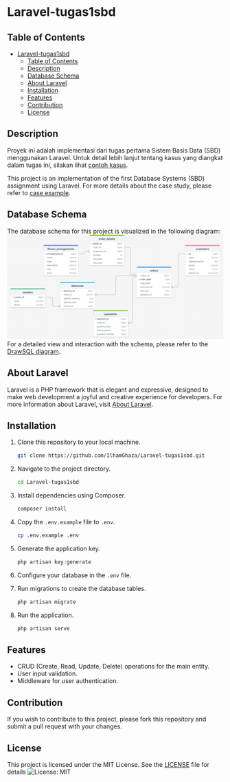 # Laravel-tugas1sbd

## Table of Contents

- [Laravel-tugas1sbd](#laravel-tugas1sbd)
  - [Table of Contents](#table-of-contents)
  - [Description](#description)
  - [Database Schema](#database-schema)
  - [About Laravel](#about-laravel)
  - [Installation](#installation)
  - [Features](#features)
  - [Contribution](#contribution)
  - [License](#license)
  
## Description

Proyek ini adalah implementasi dari tugas pertama Sistem Basis Data (SBD) menggunakan Laravel. Untuk detail lebih lanjut tentang kasus yang diangkat dalam tugas ini, silakan lihat [contoh kasus](contohkasus.md).

This project is an implementation of the first Database Systems (SBD) assignment using Laravel. For more details about the case study, please refer to [case example](contohkasus.md).

## Database Schema

The database schema for this project is visualized in the following diagram:
![Database Schema](public/database-schema.png)
For a detailed view and interaction with the schema, please refer to the [DrawSQL diagram](https://drawsql.app/teams/dreamer-3/diagrams/tugas-sbd2).

## About Laravel

Laravel is a PHP framework that is elegant and expressive, designed to make web development a joyful and creative experience for developers. For more information about Laravel, visit [About Laravel](laravel.md).

## Installation

1. Clone this repository to your local machine.

    ```bash
    git clone https://github.com/IlhamGhaza/Laravel-tugas1sbd.git
    ```

2. Navigate to the project directory.

    ```bash
    cd Laravel-tugas1sbd
    ```

3. Install dependencies using Composer.

    ```bash
    composer install
    ```

4. Copy the `.env.example` file to `.env`.

    ```bash
    cp .env.example .env
    ```

5. Generate the application key.

    ```bash
    php artisan key:generate
    ```

6. Configure your database in the `.env` file.

7. Run migrations to create the database tables.

    ```bash
    php artisan migrate
    ```

8. Run the application.

    ```bash
    php artisan serve
    ```

## Features

- CRUD (Create, Read, Update, Delete) operations for the main entity.
- User input validation.
- Middleware for user authentication.

## Contribution

If you wish to contribute to this project, please fork this repository and submit a pull request with your changes.

## License

This project is licensed under the MIT License. See the [LICENSE](LISENCE) file for details
![License: MIT](https://img.shields.io/badge/License-MIT-yellow.svg)
